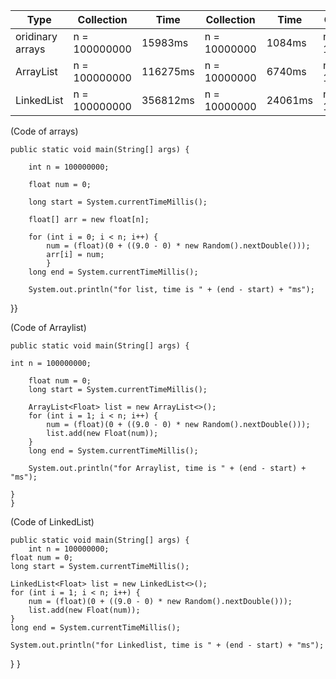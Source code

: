 | Type | Collection | Time | Collection | Time | Collection | Time |
| --- | --- | --- |--- | --- | --- |--- | 
| oridinary arrays | n = 100000000| 15983ms | n = 10000000 | 1084ms | n = 10000000| 129ms |
| ArrayList | n = 100000000 | 116275ms | n = 10000000 | 6740ms | n = 10000000| 273ms |
| LinkedList | n = 100000000 | 356812ms | n = 10000000 | 24061ms | n = 10000000| 531ms |


(Code of arrays)


	public static void main(String[] args) {
	
		int n = 100000000;
		
		float num = 0;
		
		long start = System.currentTimeMillis();
		
		float[] arr = new float[n];
		
		for (int i = 0; i < n; i++) {
			num = (float)(0 + ((9.0 - 0) * new Random().nextDouble()));
			arr[i] = num;
			}
		long end = System.currentTimeMillis();
		
	    System.out.println("for list, time is " + (end - start) + "ms");
}}

(Code of Arraylist)


	public static void main(String[] args) {
	
	int n = 100000000;

		float num = 0;
		long start = System.currentTimeMillis();
		
		ArrayList<Float> list = new ArrayList<>();
        for (int i = 1; i < n; i++) {
        	num = (float)(0 + ((9.0 - 0) * new Random().nextDouble()));
            list.add(new Float(num));
        }
        long end = System.currentTimeMillis();
    	
        System.out.println("for Arraylist, time is " + (end - start) + "ms");
	
	}
	}
 
  
(Code of LinkedList)


	public static void main(String[] args) {
		int n = 100000000;
	float num = 0;
	long start = System.currentTimeMillis();
	
	LinkedList<Float> list = new LinkedList<>();
    for (int i = 1; i < n; i++) {
    	num = (float)(0 + ((9.0 - 0) * new Random().nextDouble()));
        list.add(new Float(num));
    }
    long end = System.currentTimeMillis();
	
    System.out.println("for Linkedlist, time is " + (end - start) + "ms");
}
}


